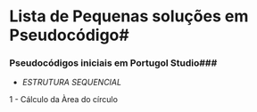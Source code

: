 # Lista de Pequenas soluções em Pseudocódigo#

### Pseudocódigos iniciais em Portugol Studio###

- _ESTRUTURA SEQUENCIAL_

1 - Cálculo da Àrea do círculo








